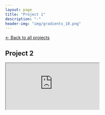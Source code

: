 ```yaml
---
layout: page
title: "Project 1"
description: "-"
header-img: "img/gradients_10.png"
---
```


[← Back to all projects](https://laisdallemulle.github.io/projects/)

<h2>Project 2</h2>


<div class="container">
    <div class="row">
      <div class="col">
        <div class="embed-responsive embed-responsive-16by9">
          <iframe class="embed-responsive-item" src="https://www.youtube.com/embed/VIDEO_ID" allowfullscreen></iframe>
        </div>
      </div>
    </div>
  </div>